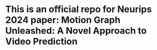 # This is an official repo for Neurips 2024 paper: Motion Graph Unleashed: A Novel Approach to Video Prediction
